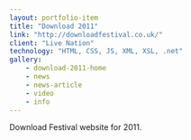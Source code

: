 ```yaml
---
layout: portfolio-item
title: "Download 2011"
link: "http://downloadfestival.co.uk/"
client: "Live Nation"
technology: "HTML, CSS, JS, XML, XSL, .net"
gallery:
    - download-2011-home
    - news
    - news-article
    - video
    - info
---
```


Download Festival website for 2011.
